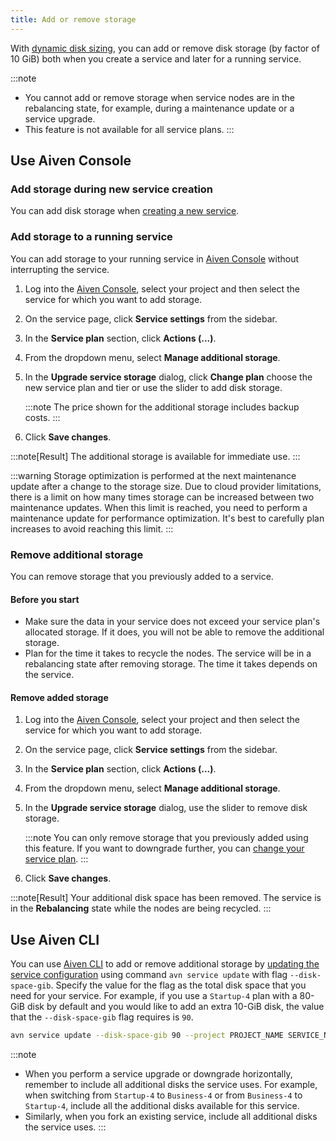 ```yaml
---
title: Add or remove storage
---
```


With
[dynamic disk sizing](/docs/platform/concepts/dynamic-disk-sizing), you can add or remove disk storage (by factor of 10 GiB)
both when you create a service and later for a running service.

:::note
-   You cannot add or remove storage when service nodes are in the
    rebalancing state, for example, during a maintenance update or a
    service upgrade.
-   This feature is not available for all service plans.
:::

## Use Aiven Console

### Add storage during new service creation

You can add disk storage when
[creating a new service](/docs/platform/howto/create_new_service).

### Add storage to a running service

You can add storage to your running service in [Aiven
Console](https://console.aiven.io/) without interrupting the service.

1.  Log into the [Aiven Console](https://console.aiven.io/), select your
    project and then select the service for which you want to add
    storage.

2.  On the service page, click **Service settings** from the sidebar.

3.  In the **Service plan** section, click **Actions (\...)**.

4.  From the dropdown menu, select **Manage additional storage**.

5.  In the **Upgrade service storage** dialog, click **Change plan**
    choose the new service plan and tier or use the slider to add disk
    storage.

    :::note
    The price shown for the additional storage includes backup costs.
    :::

6.  Click **Save changes**.

:::note[Result]
The additional storage is available for immediate use.
:::

:::warning
Storage optimization is performed at the next maintenance update after a
change to the storage size. Due to cloud provider limitations, there is
a limit on how many times storage can be increased between two
maintenance updates. When this limit is reached, you need to perform a
maintenance update for performance optimization. It\'s best to carefully
plan increases to avoid reaching this limit.
:::

### Remove additional storage

You can remove storage that you previously added to a service.

#### Before you start

-   Make sure the data in your service does not exceed your service
    plan\'s allocated storage. If it does, you will not be able to
    remove the additional storage.
-   Plan for the time it takes to recycle the nodes. The service will be
    in a rebalancing state after removing storage. The time it takes
    depends on the service.

#### Remove added storage

1.  Log into the [Aiven Console](https://console.aiven.io/), select your
    project and then select the service for which you want to add
    storage.

2.  On the service page, click **Service settings** from the sidebar.

3.  In the **Service plan** section, click **Actions (\...)**.

4.  From the dropdown menu, select **Manage additional storage**.

5.  In the **Upgrade service storage** dialog, use the slider to remove
    disk storage.

    :::note
    You can only remove storage that you previously added using this
    feature. If you want to downgrade further, you can
    [change your service plan](/docs/platform/howto/scale-services).
    :::

6.  Click **Save changes**.

:::note[Result]
Your additional disk space has been removed. The service is in the
**Rebalancing** state while the nodes are being recycled.
:::

## Use Aiven CLI

You can use [Aiven CLI](/docs/tools/cli)
to add or remove additional storage by
[updating the service configuration](/docs/tools/cli/service#avn-cli-service-update) using command `avn service update` with flag
`--disk-space-gib`. Specify the value for the flag as the total disk
space that you need for your service. For example, if you use a
`Startup-4` plan with a 80-GiB disk by default and you would like to add
an extra 10-GiB disk, the value that the `--disk-space-gib` flag
requires is `90`.

``` bash
avn service update --disk-space-gib 90 --project PROJECT_NAME SERVICE_NAME
```

:::note
-   When you perform a service upgrade or downgrade horizontally,
    remember to include all additional disks the service uses. For
    example, when switching from `Startup-4` to `Business-4` or from
    `Business-4` to `Startup-4`, include all the additional disks
    available for this service.
-   Similarly, when you fork an existing service, include all additional
    disks the service uses.
:::

